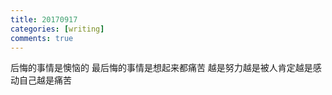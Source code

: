 ```yaml
---
title: 20170917
categories: [writing]
comments: true
---
```


后悔的事情是懊恼的
最后悔的事情是想起来都痛苦
越是努力越是被人肯定越是感动自己越是痛苦
